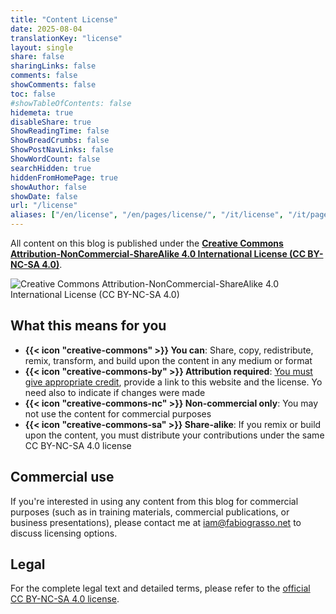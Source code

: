 ```yaml
---
title: "Content License"
date: 2025-08-04
translationKey: "license"
layout: single
share: false
sharingLinks: false
comments: false
showComments: false
toc: false
#showTableOfContents: false
hidemeta: true
disableShare: true
ShowReadingTime: false
ShowBreadCrumbs: false
ShowPostNavLinks: false
ShowWordCount: false
searchHidden: true
hiddenFromHomePage: true
showAuthor: false
showDate: false
url: "/license"
aliases: ["/en/license", "/en/pages/license/", "/it/license", "/it/pages/license/", "/fr/license", "/fr/pages/license/"]
---
```


All content on this blog is published under the <a href="https://creativecommons.org/licenses/by-nc-sa/4.0/" rel="license external nofollow noopener noreffer" target="_blank">**Creative Commons Attribution-NonCommercial-ShareAlike 4.0 International License (CC BY-NC-SA 4.0)**</a>.

![Creative Commons Attribution-NonCommercial-ShareAlike 4.0 International License (CC BY-NC-SA 4.0)](/img/CC_BY-NC-SA.svg)

## What this means for you

- **{{< icon "creative-commons" >}} You can**: Share, copy, redistribute, remix, transform, and build upon the content in any medium or format
- **{{< icon "creative-commons-by" >}} Attribution required**: <ins>You must give appropriate credit</ins>, provide a link to this website and the license. Yo need also to indicate if changes were made
- **{{< icon "creative-commons-nc" >}} Non-commercial only**: You may not use the content for commercial purposes
- **{{< icon "creative-commons-sa" >}} Share-alike**: If you remix or build upon the content, you must distribute your contributions under the same CC BY-NC-SA 4.0 license

## Commercial use
If you're interested in using any content from this blog for commercial purposes (such as in training materials, commercial publications, or business presentations), please contact me at [iam@fabiograsso.net](mailto:iam@fabiograsso.net) to discuss licensing options.

## Legal

For the complete legal text and detailed terms, please refer to the <a href="https://creativecommons.org/licenses/by-nc-sa/4.0/" rel="license external nofollow noopener noreffer"  target="_blank">official CC BY-NC-SA 4.0 license</a>.